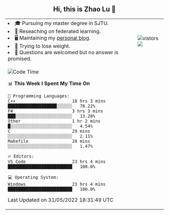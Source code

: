 <h2 align="center"> Hi, this is Zhao Lu 👋</h2>

<table style="overflow:hidden;">
    <tr> 
        <td>
            <li>🎓 Pursuing my master degree in SJTU.</li>
            <li>🌱 Reseaching on federated learning.</li>
            <li>🖥️ Maintaining my <a href="https://ifarewell.xyz">personal blog</a>.</li>
            <li>💪 Trying to lose weight.</li>
            <li>💬 Questions are welcomed but no answer is promised.</li> 
        </td>
        <td>
            <img src="https://visitor-badge.glitch.me/badge?page_id=ifarewell" alt="vistors" />
        <br>
          <img src="https://github-readme-stats.vercel.app/api?username=ifarewell&theme=graywhite&hide=prs,contribs&show_icons=true&hide_border=true&icon_color=CE1D2D&text_color=718096&bg_color=ffffff&hide_title=true" />
        </td>
    </tr>
    <tr>
        <td colspan="2">
            
<!--START_SECTION:waka-->
![Code Time](http://img.shields.io/badge/Code%20Time-178%20hrs%2023%20mins-blue)

📊 **This Week I Spent My Time On** 

```text
💬 Programming Languages: 
C++                      18 hrs 3 mins       ███████████████████░░░░░░   78.22% 
F#                       3 hrs 3 mins        ███░░░░░░░░░░░░░░░░░░░░░░   13.28% 
Other                    1 hr 2 mins         █░░░░░░░░░░░░░░░░░░░░░░░░   4.54% 
C                        29 mins             ░░░░░░░░░░░░░░░░░░░░░░░░░   2.11% 
Makefile                 20 mins             ░░░░░░░░░░░░░░░░░░░░░░░░░   1.47%

🔥 Editors: 
VS Code                  23 hrs 4 mins       █████████████████████████   100.0%

💻 Operating System: 
Windows                  23 hrs 4 mins       █████████████████████████   100.0%

```


 Last Updated on 31/05/2022 18:31:49 UTC
<!--END_SECTION:waka-->
            
</td></tr>
</table>

